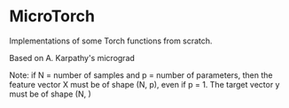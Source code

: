 # MicroTorch

Implementations of some Torch functions from scratch.

Based on A. Karpathy's micrograd

Note: if N = number of samples and p = number of parameters, then the feature vector X must be of shape (N, p), even if p = 1. The target vector y must be of shape (N, )
